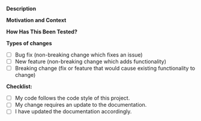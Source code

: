 <!---
Thank you for contributing to UCF-Footer-Plugin.

Please make sure you've read our contributing guidelines:
https://github.com/UCF/UCF-Footer-Plugin/blob/master/CONTRIBUTING.md

Provide a general summary of your changes in the Title above and fill in the template below.
-->

**Description**
<!--- Describe your changes in detail -->

**Motivation and Context**
<!--- Why is this change required? What problem does it solve? -->
<!--- If it fixes an open issue, please link to the issue here. -->

**How Has This Been Tested?**
<!--- Please describe how you tested your changes. -->

**Types of changes**
<!--- What types of changes does your code introduce? Put an `x` in all the boxes that apply: -->
- [ ] Bug fix (non-breaking change which fixes an issue)
- [ ] New feature (non-breaking change which adds functionality)
- [ ] Breaking change (fix or feature that would cause existing functionality to change)

**Checklist:**
<!--- Go over all the following points, and put an `x` in all the boxes that apply. -->
<!--- If you're unsure about any of these, don't hesitate to ask. We're here to help! -->
- [ ] My code follows the code style of this project.
- [ ] My change requires an update to the documentation.
- [ ] I have updated the documentation accordingly.
